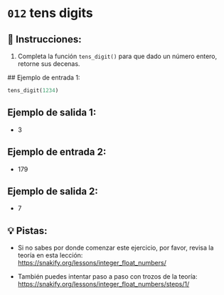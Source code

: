 # `012` tens digits

## 📝 Instrucciones:

1. Completa la función `tens_digit()` para que dado un número entero, retorne sus decenas.

## Ejemplo de entrada 1:

```py
tens_digit(1234)
```

## Ejemplo de salida 1:

+ 3

## Ejemplo de entrada 2:

+ 179

## Ejemplo de salida 2:

+ 7

## 💡 Pistas:

+ Si no sabes por donde comenzar este ejercicio, por favor, revisa la teoría en esta lección: https://snakify.org/lessons/integer_float_numbers/

+ También puedes intentar paso a paso con trozos de la teoría: https://snakify.org/lessons/integer_float_numbers/steps/1/